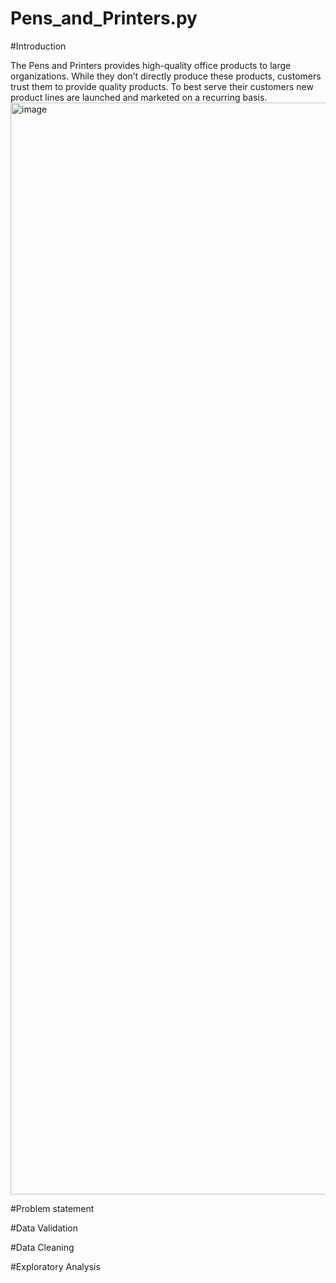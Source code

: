 # Pens_and_Printers.py

#Introduction


The Pens and Printers provides high-quality office products to large organizations. While they don’t directly produce these products, customers trust them to provide quality products.
To best serve their customers new product lines are launched and marketed on a recurring basis.
<img width="1747" alt="image" src="https://github.com/user-attachments/assets/5bd38899-0a93-4341-a1cf-1257c5760a7a" />


#Problem statement


#Data Validation

#Data Cleaning

#Exploratory Analysis

